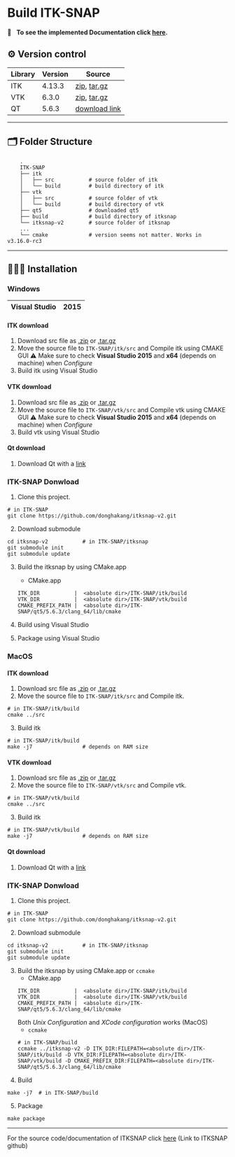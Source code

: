 # Build ITK-SNAP 
:page_facing_up: &nbsp; **To see the implemented Documentation click <a href="https://docs.google.com/presentation/d/e/2PACX-1vSwEqnJPaQiE5gsg4227Yb_QzFEcQWMkNBO7O6yMYAR4QaBPB_jwFnAo89bQe2vBu1bGrFQl9S5XiKo/pub?start=false&loop=false&delayms=3000">here</a>.**
<br>
<!-- 
:floppy_disk: &nbsp; **To download executable only, click <a href="https://drive.google.com/file/d/1ZCM4IjsqnoV7v21ieSqEVJKNSl9fllPi/view?usp=sharing">here</a>** (might not work).
-->

## ⚙️ Version control

| Library | Version | Source |
| - | - | - |
| ITK | 4.13.3 | [zip](https://github.com/InsightSoftwareConsortium/ITK/releases/download/v4.13.3/InsightToolkit-4.13.3.zip), [tar.gz](https://github.com/InsightSoftwareConsortium/ITK/releases/download/v4.13.3/InsightToolkit-4.13.3.tar.gz) |
| VTK | 6.3.0 | [zip](https://github.com/Kitware/VTK/archive/refs/tags/v6.3.0.zip), [tar.gz](https://github.com/Kitware/VTK/archive/refs/tags/v6.3.0.tar.gz) |
| QT | 5.6.3 | [download link](https://download.qt.io/new_archive/qt/5.6/5.6.3/) |

--- 

## 🗂 Folder Structure
```
    .
    ITK-SNAP              
    ├── itk
    │   ├── src           # source folder of itk
    │   └── build         # build directory of itk  
    ├── vtk
    │   ├── src           # source folder of vtk
    │   └── build         # build directory of vtk 
    ├── qt5               # downloaded qt5
    ├── build             # build directory of itksnap
    └── itksnap-v2        # source folder of itksnap   
    ...
    └── cmake             # version seems not matter. Works in v3.16.0-rc3
``` 

--- 

## 👷🏼‍♂️ Installation

### Windows
| Visual Studio | 2015 | 
|-|-|



#### ITK download

1. Download src file as <a href="https://github.com/InsightSoftwareConsortium/ITK/releases/download/v4.13.3/InsightToolkit-4.13.3.zip">.zip</a> or <a href="https://github.com/InsightSoftwareConsortium/ITK/releases/download/v4.13.3/InsightToolkit-4.13.3.tar.gz">.tar.gz</a>
2. Move the source file to ```ITK-SNAP/itk/src``` and Compile itk using CMAKE GUI
:warning: Make sure to check **Visual Studio 2015** and **x64** (depends on machine) when *Configure*
3. Build itk using Visual Studio

#### VTK download
1. Download src file as <a href="https://github.com/Kitware/VTK/archive/refs/tags/v6.3.0.zip">.zip</a> or <a href="https://github.com/Kitware/VTK/archive/refs/tags/v6.3.0.tar.gz">.tar.gz</a>
2. Move the source file to ```ITK-SNAP/vtk/src``` and Compile vtk using CMAKE GUI
:warning: Make sure to check **Visual Studio 2015** and **x64** (depends on machine) when *Configure*
3. Build vtk using Visual Studio

#### Qt download
1. Download Qt with a [link](https://download.qt.io/new_archive/qt/5.6/5.6.3/)



### ITK-SNAP Donwload
1. Clone this project. 
```shell
# in ITK-SNAP
git clone https://github.com/donghakang/itksnap-v2.git
```
2. Download submodule
```shell
cd itksnap-v2           # in ITK-SNAP/itksnap
git submodule init
git submodule update
``` 
3. Build the itksnap by using CMake.app 
    - CMake.app
    ```shell
    ITK_DIR           |  <absolute dir>/ITK-SNAP/itk/build
    VTK_DIR           |  <absolute dir>/ITK-SNAP/vtk/build
    CMAKE_PREFIX_PATH |  <absolute dir>/ITK-SNAP/qt5/5.6.3/clang_64/lib/cmake
    ```

4. Build using Visual Studio
5. Package using Visual Studio


### MacOS

#### ITK download

1. Download src file as <a href="https://github.com/InsightSoftwareConsortium/ITK/releases/download/v4.13.3/InsightToolkit-4.13.3.zip">.zip</a> or <a href="https://github.com/InsightSoftwareConsortium/ITK/releases/download/v4.13.3/InsightToolkit-4.13.3.tar.gz">.tar.gz</a>
2. Move the source file to ```ITK-SNAP/itk/src``` and Compile itk.
```shell
# in ITK-SNAP/itk/build
cmake ../src
```
3. Build itk
```shell
# in ITK-SNAP/itk/build
make -j7                # depends on RAM size
```

#### VTK download
1. Download src file as <a href="https://github.com/Kitware/VTK/archive/refs/tags/v6.3.0.zip">.zip</a> or <a href="https://github.com/Kitware/VTK/archive/refs/tags/v6.3.0.tar.gz">.tar.gz</a>
2. Move the source file to ```ITK-SNAP/vtk/src``` and Compile vtk.
```shell
# in ITK-SNAP/vtk/build
cmake ../src
```
3. Build itk
```shell
# in ITK-SNAP/vtk/build
make -j7                # depends on RAM size
```

#### Qt download
1. Download Qt with a [link](https://download.qt.io/new_archive/qt/5.6/5.6.3/)



### ITK-SNAP Donwload
1. Clone this project. 
```shell
# in ITK-SNAP
git clone https://github.com/donghakang/itksnap-v2.git
```
2. Download submodule
```shell
cd itksnap-v2           # in ITK-SNAP/itksnap
git submodule init
git submodule update
``` 
3. Build the itksnap by using CMake.app or ```ccmake``` 
    - CMake.app
    ```shell
    ITK_DIR           |  <absolute dir>/ITK-SNAP/itk/build
    VTK_DIR           |  <absolute dir>/ITK-SNAP/vtk/build
    CMAKE_PREFIX_PATH |  <absolute dir>/ITK-SNAP/qt5/5.6.3/clang_64/lib/cmake
    ```
    Both *Unix Configuration* and *XCode configuration* works (MacOS)
    <br>
    - ```ccmake``` 
    ```shell
    # in ITK-SNAP/build
    ccmake ../itksnap-v2 -D ITK_DIR:FILEPATH=<absolute dir>/ITK-SNAP/itk/build -D VTK_DIR:FILEPATH=<absolute dir>/ITK-SNAP/vtk/build -D CMAKE_PREFIX_DIR:FILEPATH=<absolute dir>/ITK-SNAP/qt5/5.6.3/clang_64/lib/cmake
    ```
4. Build
```shell
make -j7  # in ITK-SNAP/build
```
5. Package
```shell
make package 
```

---

For the source code/documentation of ITKSNAP click <a href="https://github.com/pyushkevich/itksnap">here</a> (Link to ITKSNAP github)
